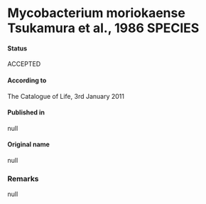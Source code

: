 # Mycobacterium moriokaense Tsukamura et al., 1986 SPECIES

#### Status
ACCEPTED

#### According to
The Catalogue of Life, 3rd January 2011

#### Published in
null

#### Original name
null

### Remarks
null